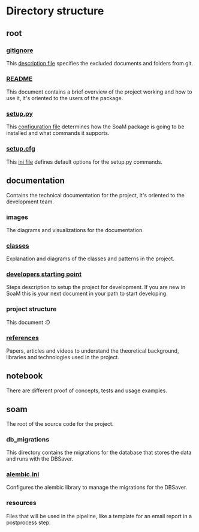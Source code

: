 # Directory structure

## root
### [gitignore](../../.gitignore)
This [description file](https://git-scm.com/docs/gitignore) specifies the excluded documents and folders from git.

### [README](../../README.md)
This document contains a brief overview of the project working and how to use it, it's oriented to the users of the
package.

### [setup.py](../../setup.py)
This [configuration file](https://packaging.python.org/guides/distributing-packages-using-setuptools/#setup-py)
determines how the SoaM package is going to be installed and what commands it supports.

### [setup.cfg](../../setup.cfg)
This [ini file](https://packaging.python.org/guides/distributing-packages-using-setuptools/#setup-cfg) defines default
options for the setup.py commands.

## documentation
Contains the technical documentation for the project, it's oriented to the development team.

### images
The diagrams and visualizations for the documentation.

### [classes](classes.md)
Explanation and diagrams of the classes and patterns in the project.

### [developers starting point](developers_starting_point.md)
Steps description to setup the project for development. If you are new in SoaM this is your next document in your path
to start developing.

### project structure
This document :D

### [references](references.md)
Papers, articles and videos to understand the theoretical background, libraries and technologies used in the project.

[//comment]: # (TODO: ### architecture)
[//comment]: # (TODO: create some expected or possible architecture implementations.)

## notebook
There are different proof of concepts, tests and usage examples.

## soam
The root of the source code for the project.

### db_migrations
This directory contains the migrations for the database that stores the data and runs with the DBSaver.

### [alembic.ini](../../soam/alembic.ini)
Configures the alembic library to manage the migrations for the DBSaver.

### resources
Files that will be used in the pipeline, like a template for an email report in a postprocess step.

[//comment]: # (TODO: review if this directory is outdated or not used any more.)
